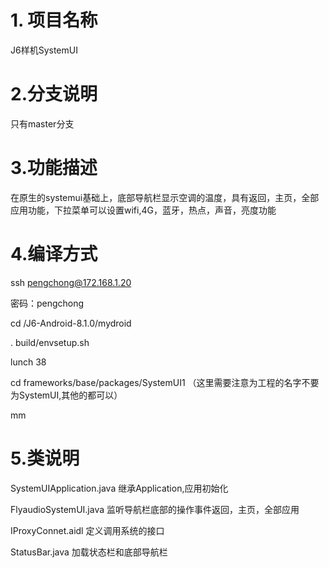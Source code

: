 # 1. 项目名称

J6样机SystemUI

# 2.分支说明

只有master分支

# 3.功能描述

在原生的systemui基础上，底部导航栏显示空调的温度，具有返回，主页，全部应用功能，下拉菜单可以设置wifi,4G，蓝牙，热点，声音，亮度功能

# 4.编译方式

ssh pengchong@172.168.1.20

密码：pengchong

cd  /J6-Android-8.1.0/mydroid

. build/envsetup.sh

lunch 38

cd frameworks/base/packages/SystemUI1  （这里需要注意为工程的名字不要为SystemUI,其他的都可以）

mm

# 5.类说明

SystemUIApplication.java 继承Application,应用初始化

FlyaudioSystemUI.java 监听导航栏底部的操作事件返回，主页，全部应用

IProxyConnet.aidl 定义调用系统的接口

StatusBar.java 加载状态栏和底部导航栏


